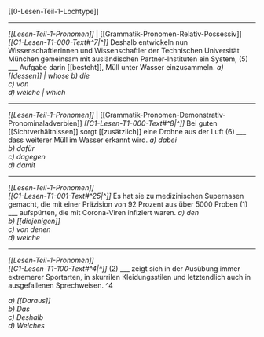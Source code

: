 [[0-Lesen-Teil-1-Lochtype]]

---

*[[Lesen-Teil-1-Pronomen]]*  | [[Grammatik-Pronomen-Relativ-Possessiv]]
*[[C1-Lesen-T1-000-Text#^7|^]]* Deshalb entwickeln nun Wissenschaftlerinnen und Wissenschaftler der Technischen Universität München gemeinsam mit ausländischen Partner-Instituten ein System, (5) ___ Aufgabe darin [[besteht]], Müll unter Wasser einzusammeln. 
	*a) [[dessen]] | whose*
	*b) die*  
	*c) von*  
	*d) welche | which*

---

*[[Lesen-Teil-1-Pronomen]]*  | [[Grammatik-Pronomen-Demonstrativ-Pronominaladverbien]]
*[[C1-Lesen-T1-000-Text#^8|^]]* Bei guten [[Sichtverhältnissen]] sorgt [[zusätzlich]] eine Drohne aus der Luft (6) ___ dass weiterer Müll im Wasser erkannt wird.
	*a) dabei*  
	*b) dafür*  
	*c) dagegen*  
	*d) damit*

---

*[[Lesen-Teil-1-Pronomen]]*  
*[[C1-Lesen-T1-001-Text#^25|^]]* Es hat sie zu medizinischen Supernasen gemacht, die mit einer Präzision von 92 Prozent aus über 5000 Proben (1) ___ aufspürten, die mit Corona-Viren infiziert waren. 
	*a) den*  
	*b) [[diejenigen]]*  
	*c) von denen*  
	*d) welche*

---


*[[Lesen-Teil-1-Pronomen]]*  
*[[C1-Lesen-T1-100-Text#^4|^]]* (2) ___ zeigt sich in der Ausübung immer extremerer Sportarten, in skurrilen Kleidungsstilen und letztendlich auch in ausgefallenen Sprechweisen. ^4

*a) [[Daraus]]*  
*b) Das*  
*c) Deshalb*  
*d) Welches*




